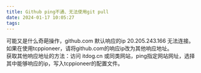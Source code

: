 ```yaml
---
title: Github ping不通、无法使用git pull
date: 2024-01-17 10:05:27
tags:
---
```

可能又是什么奇葩操作，github.com 默认响应的ip 20.205.243.166 无法连接。  
如果在使用tcppioneer，请将github.com的响应ip改为其他响应地址。  
获取其他响应地址的方法：访问 itdog.cn 或同类网站，ping指定网站网址，选择其中能够响应的ip，写入tcppioneer的配置文件。  